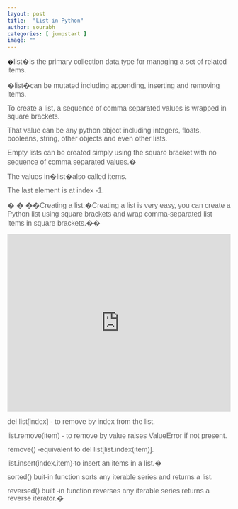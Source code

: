```yaml
---
layout: post
title:  "List in Python"
author: sourabh
categories: [ jumpstart ]
image: ""
---
```


<span style="font-family: Arial, sans-serif;">�</span><span style="color: #666666; font-family: Arial, sans-serif; font-size: 12pt;">list�is the primary collection data type for managing a set of related items.</span>

<span style="font-size: 12.0pt; font-family: 'Arial',sans-serif; mso-fareast-font-family: 'Times New Roman'; color: #666666;">�list�can be mutated including appending, inserting and removing items.</span>

<span style="font-size: 12.0pt; font-family: 'Arial',sans-serif; mso-fareast-font-family: 'Times New Roman'; color: #666666;">To create a list, a sequence of comma separated values is wrapped in square brackets.</span>

<span style="font-size: 12.0pt; font-family: 'Arial',sans-serif; mso-fareast-font-family: 'Times New Roman'; color: #666666;">That value can be any python object including integers, floats, booleans, string, other objects and even other lists.</span>

<span style="font-size: 12.0pt; font-family: 'Arial',sans-serif; mso-fareast-font-family: 'Times New Roman'; color: #666666;">Empty lists can be created simply using the square bracket with no sequence of comma separated values.�</span>

<span style="font-size: 12.0pt; line-height: 107%; font-family: 'Arial',sans-serif; mso-fareast-font-family: 'Times New Roman'; color: #666666;">The values in�list�also called items.</span>

<span style="font-size: 12.0pt; line-height: 107%; font-family: 'Arial',sans-serif; mso-fareast-font-family: 'Times New Roman'; color: #666666;">The last element is at index -1.</span>

<span style="font-size: 12.0pt; font-family: 'Arial',sans-serif; mso-fareast-font-family: 'Times New Roman'; color: #666666;">� � �</span><span style="color: #666666; font-family: Arial, sans-serif; font-size: 12pt;">�Creating a list:�Creating a list is very easy, you can create a Python list using square brackets and wrap comma-separated list items in square brackets.��</span>

<iframe src="https://repl.it/@Sumn/BarrenSlushyFile?lite=true" width="100%" height="400px" frameborder="no" scrolling="no" sandbox="allow-forms allow-pointer-lock allow-popups allow-same-origin allow-scripts allow-modals" allowfullscreen="allowfullscreen"></iframe>

<span style="font-size: 12.0pt; line-height: 107%; font-family: 'Arial',sans-serif; mso-fareast-font-family: 'Times New Roman'; color: #666666;">del list[index] - to remove by index from the list.</span>

<span style="font-size: 12.0pt; line-height: 107%; font-family: 'Arial',sans-serif; mso-fareast-font-family: 'Times New Roman'; color: #666666;">list.remove(item) - to remove by value raises ValueError if not present.</span>

<span style="font-size: 12.0pt; line-height: 107%; font-family: 'Arial',sans-serif; mso-fareast-font-family: 'Times New Roman'; color: #666666;">remove() -equivalent to del list[list.index(item)].</span>

<span style="font-size: 12.0pt; line-height: 107%; font-family: 'Arial',sans-serif; mso-fareast-font-family: 'Times New Roman'; color: #666666;">list.insert(index,item)-to insert an items in a list.�</span>

<span style="font-size: 12.0pt; line-height: 107%; font-family: 'Arial',sans-serif; mso-fareast-font-family: 'Times New Roman'; color: #666666;">sorted() buit-in function sorts any iterable series and returns a list.</span>

<span style="font-size: 12.0pt; line-height: 107%; font-family: 'Arial',sans-serif; mso-fareast-font-family: 'Times New Roman'; color: #666666;">reversed() built -in function reverses any iterable series</span> <span style="font-size: 12.0pt; line-height: 107%; font-family: 'Arial',sans-serif; mso-fareast-font-family: 'Times New Roman'; color: #666666;">returns a reverse iterator.�</span>
